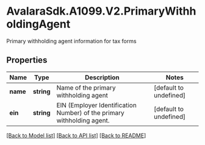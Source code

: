 # AvalaraSdk.A1099.V2.PrimaryWithholdingAgent
Primary withholding agent information for tax forms

## Properties

Name | Type | Description | Notes
------------ | ------------- | ------------- | -------------
**name** | **string** | Name of the primary withholding agent | [default to undefined]
**ein** | **string** | EIN (Employer Identification Number) of the primary withholding agent. | [default to undefined]

[[Back to Model list]](../../../README.md#documentation-for-models) [[Back to API list]](../../../README.md#documentation-for-api-endpoints) [[Back to README]](../../../README.md)

